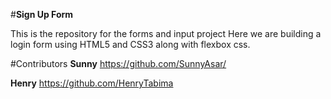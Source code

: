 #**Sign Up Form** 

This is the repository for the forms and input project
Here we are building a login form using HTML5 and CSS3 along with flexbox css.

#Contributors
**Sunny**
https://github.com/SunnyAsar/

**Henry**
https://github.com/HenryTabima
